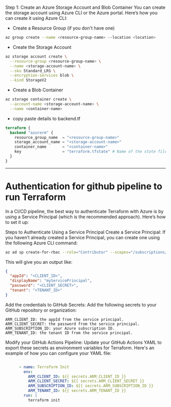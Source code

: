Step 1: Create an Azure Storage Account and Blob Container
You can create the storage account using Azure CLI or the Azure portal. Here’s how you can create it using Azure CLI:

- Create a Resource Group (if you don't have one)
```bash
az group create --name <resource-group-name> --location <location>
```
- Create the Storage Account
```bash
az storage account create \
  --resource-group <resource-group-name> \
  --name <storage-account-name> \
  --sku Standard_LRS \
  --encryption-services blob \
  --kind StorageV2
```
- Create a Blob Container
```bash
az storage container create \
  --account-name <storage-account-name> \
  --name <container-name>
```
- copy paste details to backend.tf
```terraform
terraform {
  backend "azurerm" {
    resource_group_name  = "<resource-group-name>"
    storage_account_name = "<storage-account-name>"
    container_name       = "<container-name>"
    key                  = "terraform.tfstate" # Name of the state file
  }
}
```

---
# Authentication for github pipeline to run Terraform
In a CI/CD pipeline, the best way to authenticate Terraform with Azure is by using a Service Principal (which is the recommended approach). Here’s how to set it up:

Steps to Authenticate Using a Service Principal
Create a Service Principal: If you haven’t already created a Service Principal, you can create one using the following Azure CLI command:

```bash
az ad sp create-for-rbac --role="Contributor" --scopes="/subscriptions/<SUBSCRIPTION_ID>"
```
This will give you an output like:

```json
{
  "appId": "<CLIENT_ID>",
  "displayName": "myServicePrincipal",
  "password": "<CLIENT_SECRET>",
  "tenant": "<TENANT_ID>"
}
```
Add the credentials to GitHub Secrets: Add the following secrets to your GitHub repository or organization:

```
ARM_CLIENT_ID: the appId from the service principal.
ARM_CLIENT_SECRET: the password from the service principal.
ARM_SUBSCRIPTION_ID: your Azure subscription ID.
ARM_TENANT_ID: the tenant ID from the service principal.
```
Modify your GitHub Actions Pipeline: Update your GitHub Actions YAML to export these secrets as environment variables for Terraform. Here's an example of how you can configure your YAML file:

```yaml

      - name: Terraform Init
        env:
          ARM_CLIENT_ID: ${{ secrets.ARM_CLIENT_ID }}
          ARM_CLIENT_SECRET: ${{ secrets.ARM_CLIENT_SECRET }}
          ARM_SUBSCRIPTION_ID: ${{ secrets.ARM_SUBSCRIPTION_ID }}
          ARM_TENANT_ID: ${{ secrets.ARM_TENANT_ID }}
        run: |
          terraform init
```